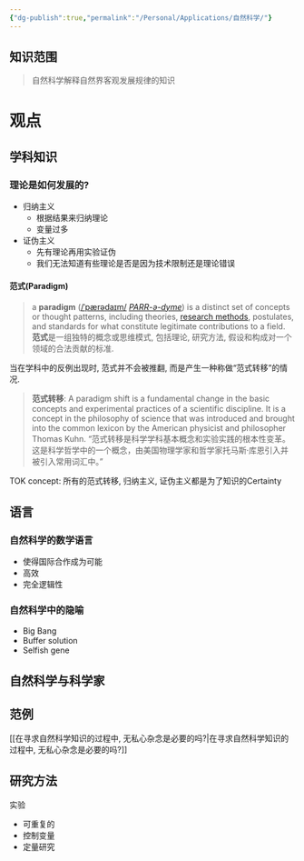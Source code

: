 ```yaml
---
{"dg-publish":true,"permalink":"/Personal/Applications/自然科学/"}
---
```


## 知识范围

>自然科学解释自然界客观发展规律的知识

# 观点
## 学科知识

### 理论是如何发展的?
- 归纳主义
	- 根据结果来归纳理论
	- 变量过多
- 证伪主义
	- 先有理论再用实验证伪
	- 我们无法知道有些理论是否是因为技术限制还是理论错误

#### 范式(Paradigm)
>a **paradigm** ([/ˈpærədaɪm/](https://en.wikipedia.org/wiki/Help:IPA/English "Help:IPA/English") [_PARR-ə-dyme_](https://en.wikipedia.org/wiki/Help:Pronunciation_respelling_key "Help:Pronunciation respelling key")) is a distinct set of concepts or thought patterns, including theories, [research methods](https://en.wikipedia.org/wiki/Research_method "Research method"), postulates, and standards for what constitute legitimate contributions to a field.
>**范式**是一组独特的概念或思维模式, 包括理论, 研究方法, 假设和构成对一个领域的合法贡献的标准. 

当在学科中的反例出现时, 范式并不会被推翻, 而是产生一种称做“范式转移”的情况.

>**范式转移**: A paradigm shift is a fundamental change in the basic concepts and experimental practices of a scientific discipline. It is a concept in the philosophy of science that was introduced and brought into the common lexicon by the American physicist and philosopher Thomas Kuhn.
>“范式转移是科学学科基本概念和实验实践的根本性变革。这是科学哲学中的一个概念，由美国物理学家和哲学家托马斯·库恩引入并被引入常用词汇中。”

TOK concept: 所有的范式转移, 归纳主义, 证伪主义都是为了知识的Certainty

## 语言

### 自然科学的数学语言
- 使得国际合作成为可能
- 高效
- 完全逻辑性

### 自然科学中的隐喻
- Big Bang
- Buffer solution
- Selfish gene

## 自然科学与科学家


## 范例
[[在寻求自然科学知识的过程中, 无私心杂念是必要的吗?\|在寻求自然科学知识的过程中, 无私心杂念是必要的吗?]] 

## 研究方法
实验
- 可重复的
- 控制变量
- 定量研究







